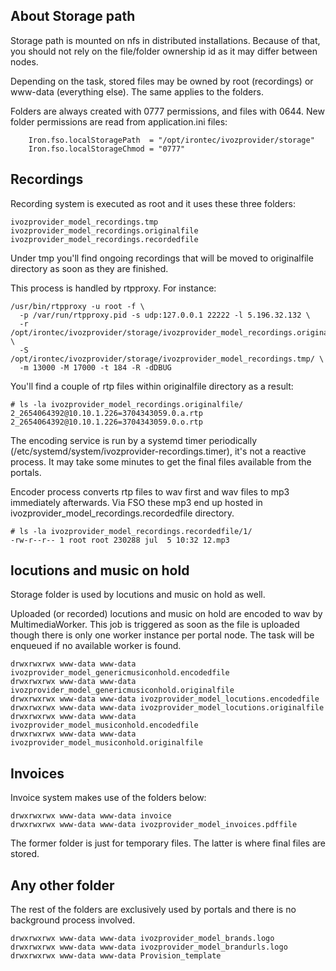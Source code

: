 ## About Storage path

Storage path is mounted on nfs in distributed installations. Because of that, you should not rely on 
the file/folder ownership id as it may differ between nodes.

Depending on the task, stored files may be owned by root (recordings) or www-data (everything else). 
The same applies to the folders.

Folders are always created with 0777 permissions, and files with 0644. New folder permissions are read 
from application.ini files: 

        Iron.fso.localStoragePath  = "/opt/irontec/ivozprovider/storage"
        Iron.fso.localStorageChmod = "0777"

## Recordings

Recording system is executed as root and it uses these three folders:

    ivozprovider_model_recordings.tmp
    ivozprovider_model_recordings.originalfile
    ivozprovider_model_recordings.recordedfile

Under tmp you'll find ongoing recordings that will be moved to originalfile directory as soon 
as they are finished. 

This process is handled by rtpproxy. For instance:

    /usr/bin/rtpproxy -u root -f \ 
      -p /var/run/rtpproxy.pid -s udp:127.0.0.1 22222 -l 5.196.32.132 \
      -r /opt/irontec/ivozprovider/storage/ivozprovider_model_recordings.originalfile/ \
      -S /opt/irontec/ivozprovider/storage/ivozprovider_model_recordings.tmp/ \
      -m 13000 -M 17000 -t 184 -R -dDBUG

You'll find a couple of rtp files within originalfile directory as a result:

    # ls -la ivozprovider_model_recordings.originalfile/
    2_2654064392@10.10.1.226=3704343059.0.a.rtp
    2_2654064392@10.10.1.226=3704343059.0.o.rtp

The encoding service is run by a systemd timer periodically 
(/etc/systemd/system/ivozprovider-recordings.timer), it's not a reactive process. 
It may take some minutes to get the final files available from the portals.

Encoder process converts rtp files to wav first and wav files to mp3 immediately afterwards. 
Via FSO these mp3 end up hosted in ivozprovider_model_recordings.recordedfile directory.

    # ls -la ivozprovider_model_recordings.recordedfile/1/
    -rw-r--r-- 1 root root 230288 jul  5 10:32 12.mp3

## locutions and music on hold
Storage folder is used by locutions and music on hold as well.

Uploaded (or recorded) locutions and music on hold are encoded to wav by MultimediaWorker. This job
is triggered as soon as the file is uploaded though there is only one worker instance per portal node.
The task will be enqueued if no available worker is found.

    drwxrwxrwx www-data www-data ivozprovider_model_genericmusiconhold.encodedfile
    drwxrwxrwx www-data www-data ivozprovider_model_genericmusiconhold.originalfile
    drwxrwxrwx www-data www-data ivozprovider_model_locutions.encodedfile
    drwxrwxrwx www-data www-data ivozprovider_model_locutions.originalfile
    drwxrwxrwx www-data www-data ivozprovider_model_musiconhold.encodedfile
    drwxrwxrwx www-data www-data ivozprovider_model_musiconhold.originalfile

## Invoices 
Invoice system makes use of the folders below:

    drwxrwxrwx www-data www-data invoice
    drwxrwxrwx www-data www-data ivozprovider_model_invoices.pdffile

The former folder is just for temporary files. The latter is where final files are stored.

## Any other folder

The rest of the folders are exclusively used by portals and there is no background process involved.

    drwxrwxrwx www-data www-data ivozprovider_model_brands.logo
    drwxrwxrwx www-data www-data ivozprovider_model_brandurls.logo
    drwxrwxrwx www-data www-data Provision_template
